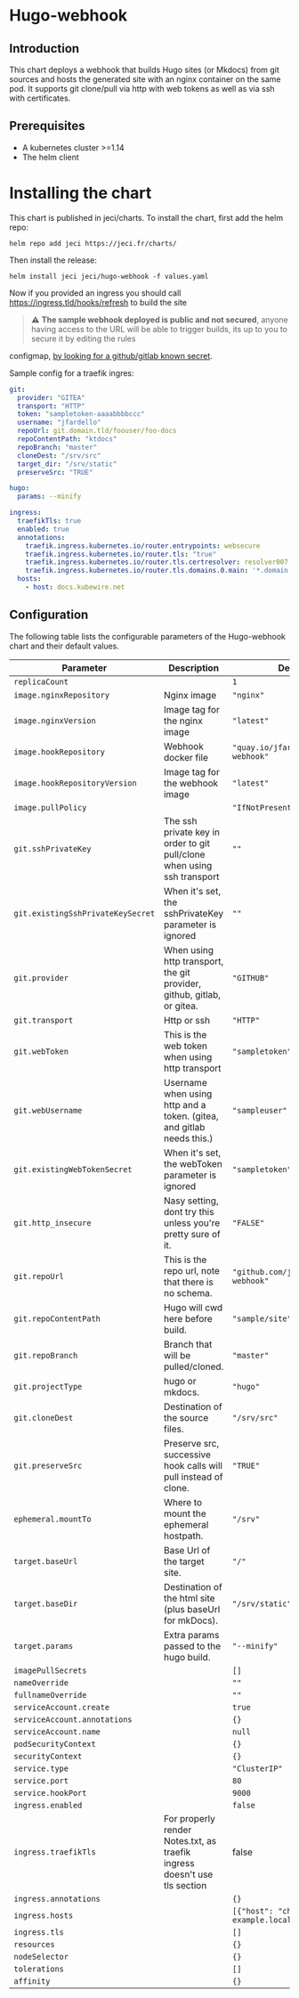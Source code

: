 # Hugo-webhook

## Introduction

This chart deploys a webhook that builds Hugo sites (or Mkdocs) from git sources and hosts the generated site with an
nginx container on the same pod.
It supports git clone/pull via http with web tokens as well as via ssh with certificates.

## Prerequisites

* A kubernetes cluster >=1.14
* The helm client

# Installing the chart

This chart is published in jeci/charts. To install the chart, first add the helm repo:

``helm repo add jeci https://jeci.fr/charts/``

Then install the release:

``helm install jeci jeci/hugo-webhook -f values.yaml``

Now if you provided an ingress you should call https://ingress.tld/hooks/refresh to build the site

> :warning: **The sample webhook deployed is public and not secured**, anyone having access to the URL will be able to
> trigger builds, its up to you to secure it by editing the rules
>
configmap, [by looking for a github/gitlab known secret](https://github.com/adnanh/webhook/blob/master/docs/Hook-Examples.md).

Sample config for a traefik ingres:

```yaml
git:
  provider: "GITEA"
  transport: "HTTP"
  token: "sampletoken-aaaabbbbccc"
  username: "jfardello"
  repoUrl: git.domain.tld/foouser/foo-docs
  repoContentPath: "ktdocs"
  repoBranch: "master"
  cloneDest: "/srv/src"
  target_dir: "/srv/static"
  preserveSrc: "TRUE"

hugo:
  params: --minify

ingress:
  traefikTls: true
  enabled: true
  annotations:
    traefik.ingress.kubernetes.io/router.entrypoints: websecure
    traefik.ingress.kubernetes.io/router.tls: "true"
    traefik.ingress.kubernetes.io/router.tls.certresolver: resolver007
    traefik.ingress.kubernetes.io/router.tls.domains.0.main: '*.domain.tld'
  hosts:
    - host: docs.kubewire.net
```

## Configuration

The following table lists the configurable parameters of the Hugo-webhook chart and their default values.

| Parameter                         | Description                                                               | Default                               |
|-----------------------------------|---------------------------------------------------------------------------|---------------------------------------|
| `replicaCount`                    |                                                                           | `1`                                   |
| `image.nginxRepository`           | Nginx image                                                               | `"nginx"`                             |
| `image.nginxVersion`              | Image tag for the nginx image                                             | `"latest"`                            |
| `image.hookRepository`            | Webhook docker file                                                       | `"quay.io/jfardello/hugo-webhook"`    |
| `image.hookRepositoryVersion`     | Image tag for the webhook image                                           | `"latest"`                            |
| `image.pullPolicy`                |                                                                           | `"IfNotPresent"`                      |
| `git.sshPrivateKey`               | The ssh private key in order to git pull/clone when using ssh transport   | `""`                                  |
| `git.existingSshPrivateKeySecret` | When it's set, the sshPrivateKey parameter is ignored                     | `""`                                  |
| `git.provider`                    | When using http transport, the git provider, github, gitlab, or gitea.    | `"GITHUB"`                            |
| `git.transport`                   | Http or ssh                                                               | `"HTTP"`                              |
| `git.webToken`                    | This is the web token when using http transport                           | `"sampletoken"`                       |
| `git.webUsername`                 | Username when using http and a token. (gitea, and gitlab needs this.)     | `"sampleuser"`                        |
| `git.existingWebTokenSecret`      | When it's set, the webToken parameter is ignored                          | `"sampletoken"`                       |
| `git.http_insecure`               | Nasy setting, dont try this unless you're pretty sure of it.              | `"FALSE"`                             |
| `git.repoUrl`                     | This is the repo url, note that there is no schema.                       | `"github.com/jfardello/hugo-webhook"` |
| `git.repoContentPath`             | Hugo will cwd here before build.                                          | `"sample/site"`                       |
| `git.repoBranch`                  | Branch that will be pulled/cloned.                                        | `"master"`                            |
| `git.projectType`                 | hugo or mkdocs.                                                           | `"hugo"`                              |
| `git.cloneDest`                   | Destination of the source files.                                          | `"/srv/src"`                          |
| `git.preserveSrc`                 | Preserve src, successive hook calls will pull instead of clone.           | `"TRUE"`                              |
| `ephemeral.mountTo`               | Where to mount the ephemeral hostpath.                                    | `"/srv"`                              |
| `target.baseUrl`                  | Base Url of the target site.                                              | `"/"`                                 |
| `target.baseDir`                  | Destination of the html site (plus baseUrl for mkDocs).                   | `"/srv/static"`                       |
| `target.params`                   | Extra params passed to the hugo build.                                    | `"--minify"`                          |
| `imagePullSecrets`                |                                                                           | `[]`                                  |
| `nameOverride`                    |                                                                           | `""`                                  |
| `fullnameOverride`                |                                                                           | `""`                                  |
| `serviceAccount.create`           |                                                                           | `true`                                |
| `serviceAccount.annotations`      |                                                                           | `{}`                                  |
| `serviceAccount.name`             |                                                                           | `null`                                |
| `podSecurityContext`              |                                                                           | `{}`                                  |
| `securityContext`                 |                                                                           | `{}`                                  |
| `service.type`                    |                                                                           | `"ClusterIP"`                         |
| `service.port`                    |                                                                           | `80`                                  |
| `service.hookPort`                |                                                                           | `9000`                                |
| `ingress.enabled`                 |                                                                           | `false`                               |
| `ingress.traefikTls`              | For properly render Notes.txt, as traefik ingress doesn't use tls section | false                                 |
| `ingress.annotations`             |                                                                           | `{}`                                  |
| `ingress.hosts`                   |                                                                           | `[{"host": "chart-example.local"}]`   |
| `ingress.tls`                     |                                                                           | `[]`                                  |
| `resources`                       |                                                                           | `{}`                                  |
| `nodeSelector`                    |                                                                           | `{}`                                  |
| `tolerations`                     |                                                                           | `[]`                                  |
| `affinity`                        |                                                                           | `{}`                                  |



